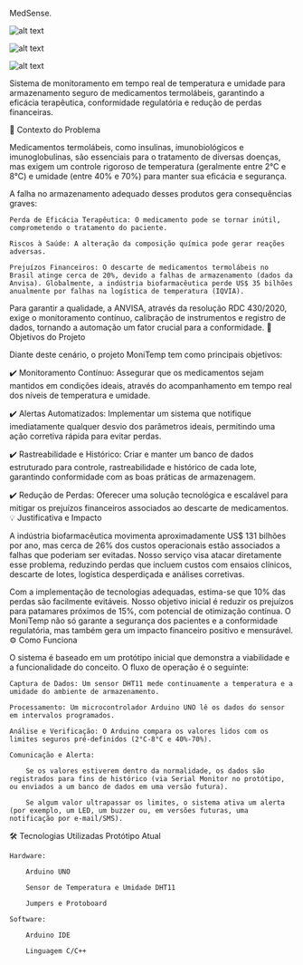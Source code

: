MedSense.

![alt text](https://img.shields.io/badge/status-em%20desenvolvimento-yellow)


![alt text](https://img.shields.io/badge/linguagem-C%2B%2B%20(Arduino)-blue)


![alt text](https://img.shields.io/badge/licença-MIT-green)

Sistema de monitoramento em tempo real de temperatura e umidade para armazenamento seguro de medicamentos termolábeis, garantindo a eficácia terapêutica, conformidade regulatória e redução de perdas financeiras.


📖 Contexto do Problema

Medicamentos termolábeis, como insulinas, imunobiológicos e imunoglobulinas, são essenciais para o tratamento de diversas doenças, mas exigem um controle rigoroso de temperatura (geralmente entre 2°C e 8°C) e umidade (entre 40% e 70%) para manter sua eficácia e segurança.

A falha no armazenamento adequado desses produtos gera consequências graves:

    Perda de Eficácia Terapêutica: O medicamento pode se tornar inútil, comprometendo o tratamento do paciente.

    Riscos à Saúde: A alteração da composição química pode gerar reações adversas.

    Prejuízos Financeiros: O descarte de medicamentos termolábeis no Brasil atinge cerca de 20%, devido a falhas de armazenamento (dados da Anvisa). Globalmente, a indústria biofarmacêutica perde US$ 35 bilhões anualmente por falhas na logística de temperatura (IQVIA).

Para garantir a qualidade, a ANVISA, através da resolução RDC 430/2020, exige o monitoramento contínuo, calibração de instrumentos e registro de dados, tornando a automação um fator crucial para a conformidade.
🎯 Objetivos do Projeto

Diante deste cenário, o projeto MoniTemp tem como principais objetivos:

✔️ Monitoramento Contínuo: Assegurar que os medicamentos sejam mantidos em condições ideais, através do acompanhamento em tempo real dos níveis de temperatura e umidade.

✔️ Alertas Automatizados: Implementar um sistema que notifique imediatamente qualquer desvio dos parâmetros ideais, permitindo uma ação corretiva rápida para evitar perdas.

✔️ Rastreabilidade e Histórico: Criar e manter um banco de dados estruturado para controle, rastreabilidade e histórico de cada lote, garantindo conformidade com as boas práticas de armazenagem.

✔️ Redução de Perdas: Oferecer uma solução tecnológica e escalável para mitigar os prejuízos financeiros associados ao descarte de medicamentos.
💡 Justificativa e Impacto

A indústria biofarmacêutica movimenta aproximadamente US$ 131 bilhões por ano, mas cerca de 26% dos custos operacionais estão associados a falhas que poderiam ser evitadas. Nosso serviço visa atacar diretamente esse problema, reduzindo perdas que incluem custos com ensaios clínicos, descarte de lotes, logística desperdiçada e análises corretivas.

Com a implementação de tecnologias adequadas, estima-se que 10% das perdas são facilmente evitáveis. Nosso objetivo inicial é reduzir os prejuízos para patamares próximos de 15%, com potencial de otimização contínua. O MoniTemp não só garante a segurança dos pacientes e a conformidade regulatória, mas também gera um impacto financeiro positivo e mensurável.
⚙️ Como Funciona

O sistema é baseado em um protótipo inicial que demonstra a viabilidade e a funcionalidade do conceito. O fluxo de operação é o seguinte:

    Captura de Dados: Um sensor DHT11 mede continuamente a temperatura e a umidade do ambiente de armazenamento.

    Processamento: Um microcontrolador Arduino UNO lê os dados do sensor em intervalos programados.

    Análise e Verificação: O Arduino compara os valores lidos com os limites seguros pré-definidos (2°C-8°C e 40%-70%).

    Comunicação e Alerta:

        Se os valores estiverem dentro da normalidade, os dados são registrados para fins de histórico (via Serial Monitor no protótipo, ou enviados a um banco de dados em uma versão futura).

        Se algum valor ultrapassar os limites, o sistema ativa um alerta (por exemplo, um LED, um buzzer ou, em versões futuras, uma notificação por e-mail/SMS).

🛠️ Tecnologias Utilizadas
Protótipo Atual

    Hardware:

        Arduino UNO

        Sensor de Temperatura e Umidade DHT11

        Jumpers e Protoboard

    Software:

        Arduino IDE

        Linguagem C/C++
